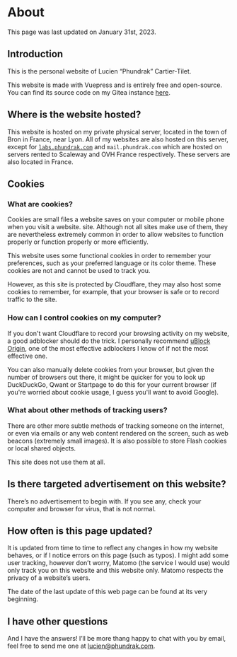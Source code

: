 # About

This page was last updated on January 31st, 2023.

## Introduction

This is the personal website of Lucien “Phundrak” Cartier-Tilet.

This website is made with Vuepress and is entirely free and
open-source. You can find its source code on my Gitea instance
[here](https://labs.phundrak.com/phundrak/phundrak.com).

## Where is the website hosted?

This website is hosted on my private physical server, located in the
town of Bron in France, near Lyon. All of my websites are also hosted
on this server, except for
[`labs.phundrak.com`](https://labs.phundrak.com) and
`mail.phundrak.com` which are hosted on servers rented to Scaleway and
OVH France respectively. These servers are also located in France.

## Cookies

### What are cookies?

Cookies are small files a website saves on your computer or mobile
phone when you visit a website. site. Although not all sites make use
of them, they are nevertheless extremely common in order to allow
websites to function properly or function properly or more
efficiently.

This website uses some functional cookies in order to remember your
preferences, such as your preferred language or its color theme. These
cookies are not and cannot be used to track you.

However, as this site is protected by Cloudflare, they may also host
some cookies to remember, for example, that your browser is safe or to
record traffic to the site.

### How can I control cookies on my computer?

If you don't want Cloudflare to record your browsing activity on my
website, a good adblocker should do the trick. I personally recommend
[uBlock Origin](https://ublockorigin.com/), one of the most effective
adblockers I know of if not the most effective one.

You can also manually delete cookies from your browser, but given the
number of browsers out there, it might be quicker for you to look up
DuckDuckGo, Qwant or Startpage to do this for your current browser (if
you're worried about cookie usage, I guess you'll want to avoid
Google).

### What about other methods of tracking users?

There are other more subtle methods of tracking someone on the
internet, or even via emails or any web content rendered on the
screen, such as web beacons (extremely small images). It is also
possible to store Flash cookies or local shared objects.

This site does not use them at all.

## Is there targeted advertisement on this website?

There’s no advertisement to begin with. If you see any, check your
computer and browser for virus, that is not normal.

## How often is this page updated?

It is updated from time to time to reflect any changes in how my
website behaves, or if I notice errors on this page (such as typos). I
might add some user tracking, however don’t worry, Matomo (the service
I would use) would only track you on this website and this website
only. Matomo respects the privacy of a website’s users.

The date of the last update of this web page can be found at its very
beginning.

## I have other questions

And I have the answers! I’ll be more thang happy to chat with you by
email, feel free to send me one at
[lucien@phundrak.com](mailto:lucien@phundrak.com).
